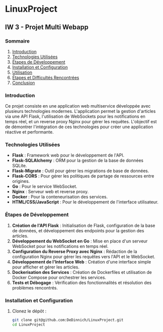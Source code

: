 # LinuxProject
## IW 3 - Projet Multi Webapp

### Sommaire
1. [Introduction](#introduction)
2. [Technologies Utilisées](#technologies-utilisées)
3. [Étapes de Développement](#étapes-de-développement)
4. [Installation et Configuration](#installation-et-configuration)
5. [Utilisation](#utilisation)
6. [Étapes et Difficultés Rencontrées](#étapes-et-difficultés-rencontrées)
7. [Conclusion](#conclusion)

### Introduction
Ce projet consiste en une application web multiservice développée avec plusieurs technologies modernes. L'application permet la gestion d'articles via une API Flask, l'utilisation de WebSockets pour les notifications en temps réel, et un reverse proxy Nginx pour gérer les requêtes. L'objectif est de démontrer l'intégration de ces technologies pour créer une application réactive et performante.

### Technologies Utilisées
- **Flask** : Framework web pour le développement de l'API.
- **Flask-SQLAlchemy** : ORM pour la gestion de la base de données SQLite.
- **Flask-Migrate** : Outil pour gérer les migrations de base de données.
- **Flask-CORS** : Pour gérer les politiques de partage de ressources entre origines.
- **Go** : Pour le service WebSocket.
- **Nginx** : Serveur web et reverse proxy.
- **Docker** : Pour la conteneurisation des services.
- **HTML/CSS/JavaScript** : Pour le développement de l'interface utilisateur.

### Étapes de Développement
1. **Création de l'API Flask** : Initialisation de Flask, configuration de la base de données, et développement des endpoints pour la gestion des articles.
2. **Développement du WebSocket en Go** : Mise en place d'un serveur WebSocket pour les notifications en temps réel.
3. **Configuration du Reverse Proxy avec Nginx** : Rédaction de la configuration Nginx pour gérer les requêtes vers l'API et le WebSocket.
4. **Développement de l'Interface Web** : Création d'une interface simple pour afficher et gérer les articles.
5. **Dockerisation des Services** : Création de Dockerfiles et utilisation de Docker Compose pour orchestrer les services.
6. **Tests et Débogage** : Vérification des fonctionnalités et résolution des problèmes rencontrés.

### Installation et Configuration
1. Clonez le dépôt :
   ```bash
   git clone git@github.com:DeDinnich/LinuxProject.git
   cd LinuxProject